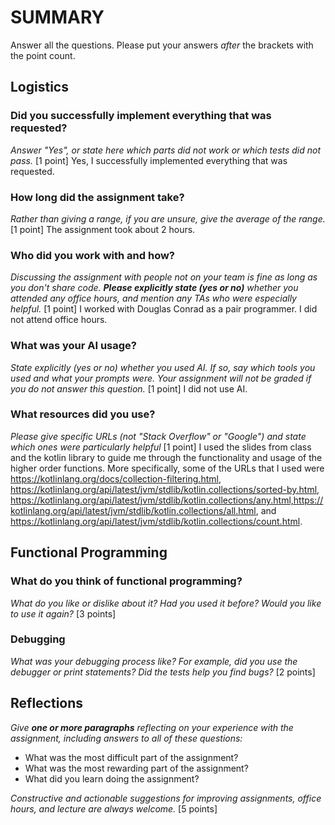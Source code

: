 # SUMMARY

Answer all the questions. Please put your answers _after_ the brackets with
the point count.

## Logistics

### Did you successfully implement everything that was requested?

_Answer "Yes", or state here which parts did not work or which tests did not
pass._ [1 point]
Yes, I successfully implemented everything that was requested.

### How long did the assignment take?

_Rather than giving a range, if you are unsure, give the average of the range._
[1 point]
The assignment took about 2 hours.

### Who did you work with and how?

_Discussing the assignment with people not on your team is fine as long as you
don't share code. **Please explicitly state (yes or no)** whether you attended any
office hours, and mention any TAs who were especially helpful._ [1 point]
I worked with Douglas Conrad as a pair programmer. I did not attend office hours.

### What was your AI usage?

_State explicitly (yes or no) whether you used AI. If so, say which tools you
used and what your prompts were. Your assignment will not be graded if you do
not answer this question._ [1 point]
I did not use AI.

### What resources did you use?

_Please give specific URLs (not "Stack Overflow" or "Google") and state which
ones were particularly helpful_ [1 point]
I used the slides from class and the kotlin library to guide me through the functionality
and usage of the higher order functions. More specifically, some of the URLs that I used were
https://kotlinlang.org/docs/collection-filtering.html, https://kotlinlang.org/api/latest/jvm/stdlib/kotlin.collections/sorted-by.html,
https://kotlinlang.org/api/latest/jvm/stdlib/kotlin.collections/any.html,https://kotlinlang.org/api/latest/jvm/stdlib/kotlin.collections/all.html,
and https://kotlinlang.org/api/latest/jvm/stdlib/kotlin.collections/count.html.

## Functional Programming

### What do you think of functional programming?

_What do you like or dislike about it? Had you used it before? Would you like to
use it again?_ [3 points]

### Debugging

_What was your debugging process like? For example, did you use the debugger or
print statements? Did the tests help you find bugs?_ [2 points]

## Reflections

_Give **one or more paragraphs** reflecting on your experience with the
assignment, including answers to all of these questions:_

* What was the most difficult part of the assignment?
* What was the most rewarding part of the assignment?
* What did you learn doing the assignment?

_Constructive and actionable suggestions for improving assignments, office
hours, and lecture are always welcome._
[5 points]
